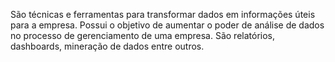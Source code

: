 São técnicas e ferramentas para transformar dados em informações úteis para a empresa. Possui o objetivo de aumentar o poder de análise de dados no processo de gerenciamento de uma empresa. São relatórios, dashboards, mineração de dados entre outros.